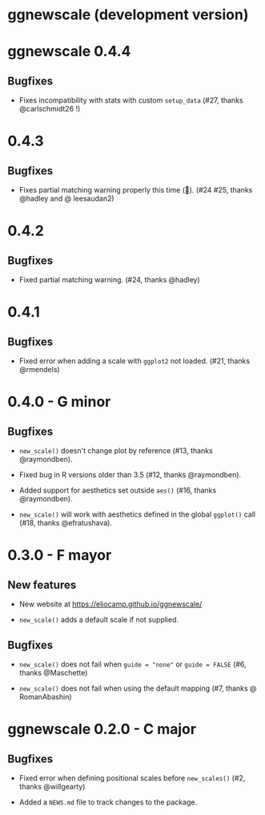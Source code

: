 # ggnewscale (development version)

# ggnewscale 0.4.4

## Bugfixes 

* Fixes incompatibility with stats with custom `setup_data` (#27, thanks @carlschmidt26 !)

# 0.4.3

## Bugfixes

* Fixes partial matching warning properly this time (🤞️). (#24 #25, thanks @hadley and @ leesaudan2)


# 0.4.2

## Bugfixes

* Fixed partial matching warning. (#24, thanks @hadley)


# 0.4.1

## Bugfixes

* Fixed error when adding a scale with `ggplot2` not loaded. (#21, thanks @rmendels)

# 0.4.0 - G minor

## Bugfixes

* `new_scale()` doesn't change plot by reference (#13, thanks @raymondben).

* Fixed bug in R versions older than 3.5 (#12, thanks @raymondben).

* Added support for aesthetics set outside `aes()` (#16, thanks @raymondben).

* `new_scale()` will work with aesthetics defined in the global `ggplot()` call
(#18, thanks @efratushava).


# 0.3.0 - F mayor

## New features

- New website at https://eliocamp.github.io/ggnewscale/

- `new_scale()` adds a default scale if not supplied.

## Bugfixes

* `new_scale()` does not fail when `guide = "none"` or `guide = FALSE` (#6, thanks @Maschette)

* `new_scale()` does not fail when using the default mapping (#7, thanks @
RomanAbashin)


# ggnewscale 0.2.0 - C major

## Bugfixes

* Fixed error when defining positional scales before `new_scales()` (#2, thanks @willgearty)

* Added a `NEWS.md` file to track changes to the package.
